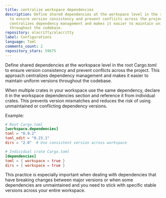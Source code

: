 ```yaml
---
title: centralize workspace dependencies
description: Define shared dependencies at the workspace level in the root Cargo.toml
  to ensure version consistency and prevent conflicts across the project. This approach
  centralizes dependency management and makes it easier to maintain uniform versions
  throughout the codebase.
repository: alacritty/alacritty
label: Configurations
language: Toml
comments_count: 2
repository_stars: 59675
---
```


Define shared dependencies at the workspace level in the root Cargo.toml to ensure version consistency and prevent conflicts across the project. This approach centralizes dependency management and makes it easier to maintain uniform versions throughout the codebase.

When multiple crates in your workspace use the same dependency, declare it in the workspace dependencies section and reference it from individual crates. This prevents version mismatches and reduces the risk of using unmaintained or conflicting dependency versions.

Example:
```toml
# Root Cargo.toml
[workspace.dependencies]
toml = "0.9.2"
toml_edit = "0.23.1"
dirs = "2.0"  # Use consistent version across workspace

# Individual crate Cargo.toml
[dependencies]
toml = { workspace = true }
dirs = { workspace = true }
```

This practice is especially important when dealing with dependencies that have breaking changes between major versions or when some dependencies are unmaintained and you need to stick with specific stable versions across your entire workspace.